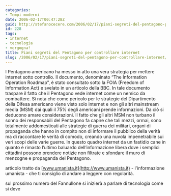 ```yaml
---
categories:
- Tempi moderni
date: 2006-02-17T00:47:28Z
guid: http://stefanocecere.com/2006/02/17/piani-segreti-del-pentagono-per-controllare-internet/
id: 228
tags:
- internet
- tecnologia
- vergogna!
title: Piani segreti del Pentagono per controllare internet
slug: /2006/02/17/piani-segreti-del-pentagono-per-controllare-internet/
---
```


I Pentagono americano ha messo in atto una vera strategia per mettere internet sotto controllo. Il documento, denominato “The Information Operation Roadmap”, è stato consultato sotto la FOIA (Freedom of Information Act) e svelato in un articolo della BBC. In tale documento traspare il fatto che il Pentagono vede internet come un nemico da combattere. Si nota che come pericolo per le strategie del Dipartimento della Difesa americano viene visto solo internet e non gli altri mainstream media (MSM) dai quali il 75% degli americani prende informazioni. Da ciò si deducono amare considerazioni. Il fatto che gli altri MSM non turbano il sonno dei responsabili del Pentagono fa capire che tali mezzi, ormai, sono totalmente addomesticati alle strategie di guerra dei militari, organi di propaganda che hanno in compito non di informare il pubblico della verità ma di raccontare le verità di comodo, creando una nuvola impenetrabile sui veri scopi delle varie guerre. In questo quadro internet da un fastidio cane in quanto è rimasto l’ultimo baluardo dell’informazione libera dove i semplici cittadini possono prendere notizie non filtrate e sfondare il muro di menzogne e propaganda del Pentagono.

articolo tratto da [www.umanista.it](http://www.umanista.it) - l'informazione umanista - che ti consiglio di andare a leggere con regolarità.

sul prossimo numero del Fannullone si inizierà a parlare di tecnologia come si deve